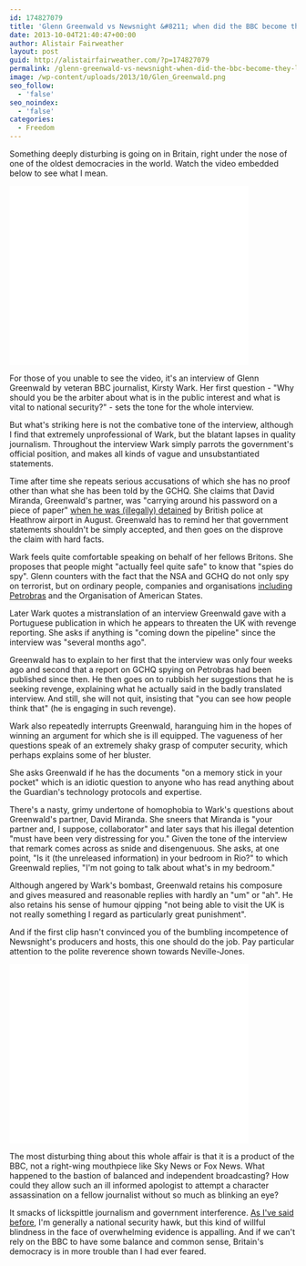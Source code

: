 ```yaml
---
id: 174827079
title: 'Glenn Greenwald vs Newsnight &#8211; when did the BBC become the lackeys of the security state?'
date: 2013-10-04T21:40:47+00:00
author: Alistair Fairweather
layout: post
guid: http://alistairfairweather.com/?p=174827079
permalink: /glenn-greenwald-vs-newsnight-when-did-the-bbc-become-they-lackeys-of-the-security-state/
image: /wp-content/uploads/2013/10/Glen_Greenwald.png
seo_follow:
  - 'false'
seo_noindex:
  - 'false'
categories:
  - Freedom
---
```

<p dir="ltr">Something deeply disturbing is going on in Britain, right under the nose of one of the oldest democracies in the world. Watch the video embedded below to see what I mean.</p>
<iframe src="//www.youtube.com/embed/f1Zvo8N3G94?rel=0" height="315" width="420" allowfullscreen="" frameborder="0"></iframe>

For those of you unable to see the video, it's an interview of Glenn Greenwald by veteran BBC journalist, Kirsty Wark. Her first question - "Why should you be the arbiter about what is in the public interest and what is vital to national security?" - sets the tone for the whole interview.

But what's striking here is not the combative tone of the interview, although I find that extremely unprofessional of Wark, but the blatant lapses in quality journalism. Throughout the interview Wark simply parrots the government's official position, and makes all kinds of vague and unsubstantiated statements.

Time after time she repeats serious accusations of which she has no proof other than what she has been told by the GCHQ. She claims that David Miranda, Greenwald's partner, was "carrying around his password on a piece of paper" <a href="http://mg.co.za/article/2013-09-13-big-brother-must-be-kept-in-his-place">when he was (illegally) detained</a> by British police at Heathrow airport in August. Greenwald has to remind her that government statements shouldn't be simply accepted, and then goes on the disprove the claim with hard facts.

Wark feels quite comfortable speaking on behalf of her fellows Britons. She proposes that people might "actually feel quite safe" to know that "spies do spy". Glenn counters with the fact that the NSA and GCHQ do not only spy on terrorist, but on ordinary people, companies and organisations <a href="http://www.theguardian.com/world/2013/sep/09/nsa-spying-brazil-oil-petrobras">including Petrobras</a> and the Organisation of American States.
<p dir="ltr">Later Wark quotes a mistranslation of an interview Greenwald gave with a Portuguese publication in which he appears to threaten the UK with revenge reporting. She asks if anything is "coming down the pipeline" since the interview was "several months ago".</p>
Greenwald has to explain to her first that the interview was only four weeks ago and second that a report on GCHQ spying on Petrobras had been published since then. He then goes on to rubbish her suggestions that he is seeking revenge, explaining what he actually said in the badly translated interview. And still, she will not quit, insisting that "you can see how people think that" (he is engaging in such revenge).

Wark also repeatedly interrupts Greenwald, haranguing him in the hopes of winning an argument for which she is ill equipped. The vagueness of her questions speak of an extremely shaky grasp of computer security, which perhaps explains some of her bluster.

She asks Greenwald if he has the documents "on a memory stick in your pocket" which is an idiotic question to anyone who has read anything about the Guardian's technology protocols and expertise.

There's a nasty, grimy undertone of homophobia to Wark's questions about Greenwald's partner, David Miranda. She sneers that Miranda is "your partner and, I suppose, collaborator" and later says that his illegal detention "must have been very distressing for you." Given the tone of the interview that remark comes across as snide and disengenuous. She asks, at one point, "Is it (the unreleased information) in your bedroom in Rio?" to which Greenwald replies, "I'm not going to talk about what's in my bedroom."

Although angered by Wark's bombast, Greenwald retains his composure and gives measured and reasonable replies with hardly an "um" or "ah". He also retains his sense of humour qipping "not being able to visit the UK is not really something I regard as particularly great punishment".

And if the first clip hasn't convinced you of the bumbling incompetence of Newsnight's producers and hosts, this one should do the job. Pay particular attention to the polite reverence shown towards Neville-Jones.

<iframe src="//www.youtube.com/embed/FK2MgGgyJ-A?rel=0" height="315" width="420" allowfullscreen="" frameborder="0"></iframe>

The most disturbing thing about this whole affair is that it is a product of the BBC, not a right-wing mouthpiece like Sky News or Fox News. What happened to the bastion of balanced and independent broadcasting? How could they allow such an ill informed apologist to attempt a character assassination on a fellow journalist without so much as blinking an eye?

It smacks of lickspittle journalism and government interference. <a href="http://alistairfairweather.com/if-the-nsa-is-losing-hawks-like-me-its-in-trouble/">As I've said before</a>, I'm generally a national security hawk, but this kind of willful blindness in the face of overwhelming evidence is appalling. And if we can't rely on the BBC to have some balance and common sense, Britain's democracy is in more trouble than I had ever feared.